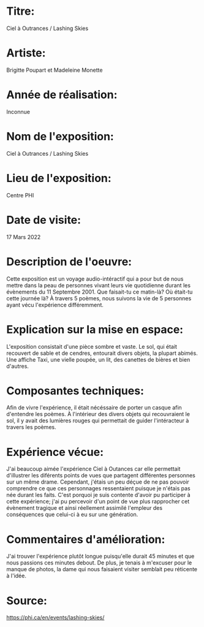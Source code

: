 
# Titre: 
Ciel à Outrances / Lashing Skies
 
 
# Artiste: 
Brigitte Poupart et Madeleine Monette

# Année de réalisation: 
Inconnue

# Nom de l'exposition:
Ciel à Outrances / Lashing Skies

# Lieu de l'exposition:
Centre PHI

# Date de visite:
17 Mars 2022

# Description de l'oeuvre:
Cette exposition est un voyage audio-intéractif qui a pour but de nous mettre dans la peau de personnes vivant leurs vie quotidienne durant les évènements du 11 Septembre 2001. Que faisait-tu ce matin-là? Où était-tu cette journée là? À travers 5 poèmes, nous suivons la vie de 5 personnes ayant vécu l'expérience différemment.

# Explication sur la mise en espace:
L'exposition consistait d'une pièce sombre et vaste. Le sol, qui était recouvert de sable et de cendres, entourait divers objets, la plupart abimés. Une affiche Taxi, une vielle poupée, un lit, des canettes de bières et bien d'autres.

# Composantes techniques:
Afin de vivre l'expérience, il était nécéssaire de porter un casque afin d'entendre les poèmes. À l'intérieur des divers objets qui recouvraient le sol, il y avait des lumières rouges qui permettait de guider l'intéracteur à travers les poèmes.

# Expérience vécue:
J'ai beaucoup aimée l'expérience Ciel à Outances car elle permettait d'illustrer les diférents points de vues que partagent différentes personnes sur un même drame. Cependant, j'étais un peu déçue de ne pas pouvoir comprendre ce que ces personnages ressentaient puisque je n'étais pas née durant les faits. C'est porquoi je suis contente d'avoir pu participer à cette expérience; j'ai pu percevoir d'un point de vue plus rapprocher cet évènement tragique et ainsi réellement assimilé l'empleur des conséquences que celui-ci à eu sur une génération.


# Commentaires d'amélioration:
J'ai trouver l'expérience plutôt longue puisqu'elle durait 45 minutes et que nous passions ces minutes debout. De plus, je tenais à m'excuser pour le manque de photos, la dame qui nous faisaient visiter semblait peu réticente à l'idée.

# Source:
https://phi.ca/en/events/lashing-skies/

